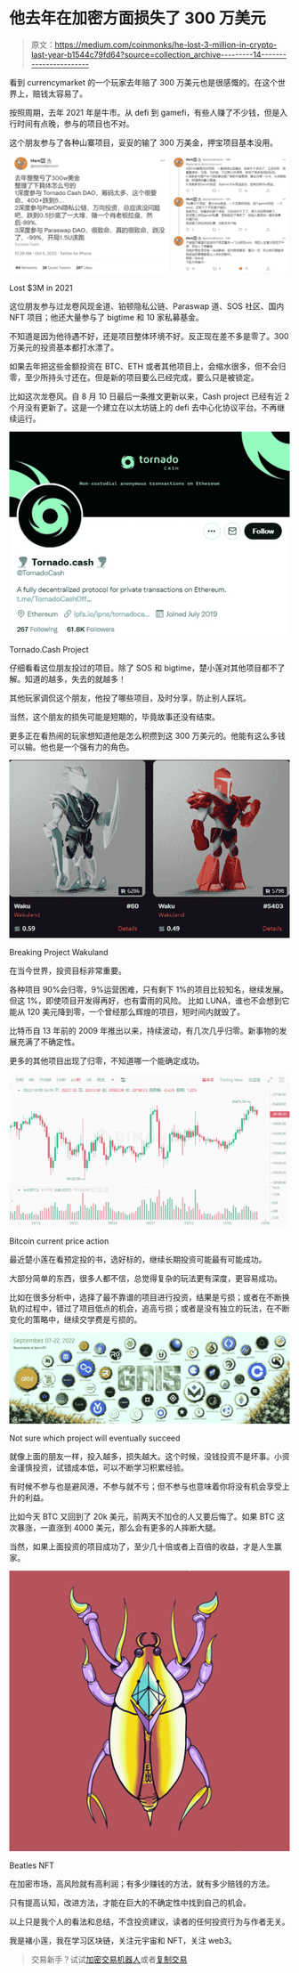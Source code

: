 # 他去年在加密方面损失了 300 万美元

> 原文：<https://medium.com/coinmonks/he-lost-3-million-in-crypto-last-year-b1544c79fd64?source=collection_archive---------14----------------------->

看到 currencymarket 的一个玩家去年赔了 300 万美元也是很感慨的。在这个世界上，赔钱太容易了。

按照周期，去年 2021 年是牛市。从 defi 到 gamefi，有些人赚了不少钱，但是入行时间有点晚，参与的项目也不对。

这个朋友参与了各种山寨项目，妥妥的输了 300 万美金，押宝项目基本没用。

![](img/664f1bb53d4d2e1d27ceb015ae1cead7.png)

Lost $3M in 2021

这位朋友参与过龙卷风现金道、铂顿隐私公链、Paraswap 道、SOS 社区、国内 NFT 项目；他还大量参与了 bigtime 和 10 家私募基金。

不知道是因为他待遇不好，还是项目整体环境不好。反正现在差不多是零了。300 万美元的投资基本都打水漂了。

如果去年把这些金额投资在 BTC、ETH 或者其他项目上，会缩水很多，但不会归零，至少所持头寸还在。但是新的项目要么已经完成，要么只是被锁定。

比如这次龙卷风。自 8 月 10 日最后一条推文更新以来，Cash project 已经有近 2 个月没有更新了。这是一个建立在以太坊链上的 defi 去中心化协议平台。不再继续运行。

![](img/73696557e24eb73e5ec184665c5b20d1.png)

Tornado.Cash Project

仔细看看这位朋友投过的项目。除了 SOS 和 bigtime，楚小莲对其他项目都不了解。知道的越多，失去的就越多！

其他玩家调侃这个朋友，他投了哪些项目，及时分享，防止别人踩坑。

当然，这个朋友的损失可能是短期的，毕竟故事还没有结束。

更多正在看热闹的玩家想知道他是怎么积攒到这 300 万美元的。他能有这么多钱可以输。他也是一个强有力的角色。

![](img/648387461636cddc26fbd0454dc929b2.png)

Breaking Project Wakuland

在当今世界，投资目标非常重要。

各种项目 90%会归零，9%运营困难，只有剩下 1%的项目比较知名，继续发展。但这 1%，即使项目开发得再好，也有雷雨的风险。
比如 LUNA，谁也不会想到它能从 120 美元降到零，一个曾经那么辉煌的项目，短时间内就毁了。

比特币自 13 年前的 2009 年推出以来，持续波动，有几次几乎归零。新事物的发展充满了不确定性。

更多的其他项目出现了归零，不知道哪一个能确定成功。

![](img/6eaae4cab96d8adc8bf18853e64f43c4.png)

Bitcoin current price action

最近楚小莲在看预定投的书，选好标的，继续长期投资可能最有可能成功。

大部分简单的东西，很多人都不信，总觉得复杂的玩法更有深度，更容易成功。

比如在很多分析中，选择了最不靠谱的项目进行投资，结果是亏损；或者在不断换轨的过程中，错过了项目低点的机会，追高亏损；或者是没有独立的玩法，在不断变化的策略中，继续交学费是亏损的。

![](img/e58dff0bccf8e59a6cf13eb25422fbf0.png)

Not sure which project will eventually succeed

就像上面的朋友一样，投入越多，损失越大。这个时候，没钱投资不是坏事。小资金谨慎投资，试错成本低，可以不断学习积累经验。

有时候不参与也是避风港，不参与就不亏；但不参与也意味着你将没有机会享受上升的利益。

比如今天 BTC 又回到了 20k 美元，前两天不加仓的人又要后悔了。如果 BTC 这次暴涨，一直涨到 4000 美元，那么会有更多的人摔断大腿。

当然，如果上面投资的项目成功了，至少几十倍或者上百倍的收益，才是人生赢家。

![](img/6947997ae03dd4f4a022d23e1b9498fe.png)

Beatles NFT

在加密市场，高风险就有高利润；有多少赚钱的方法，就有多少赔钱的方法。

只有提高认知，改进方法，才能在巨大的不确定性中找到自己的机会。

以上只是我个人的看法和总结，不含投资建议，读者的任何投资行为与作者无关。

我是褚小莲，我在学习区块链，关注元宇宙和 NFT，关注 web3。

> 交易新手？试试[加密交易机器人](/coinmonks/crypto-trading-bot-c2ffce8acb2a)或者[复制交易](/coinmonks/top-10-crypto-copy-trading-platforms-for-beginners-d0c37c7d698c)